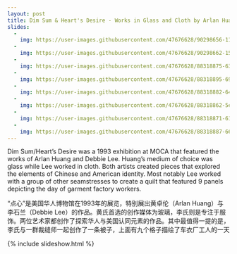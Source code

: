 ```yaml
---
layout: post
title: Dim Sum & Heart's Desire - Works in Glass and Cloth by Arlan Huang and Debbie Lee, 1993
slides:
  -
    img: https://user-images.githubusercontent.com/47676628/90298656-11337380-de61-11ea-97e1-1c96ca79101e.jpg
  -
    img: https://user-images.githubusercontent.com/47676628/90298662-155f9100-de61-11ea-8da6-bfb7f145e47a.jpg
  -
    img: https://user-images.githubusercontent.com/47676628/88318875-63152d80-cce9-11ea-8fe3-8814f58f6b95.jpg
  -
    img: https://user-images.githubusercontent.com/47676628/88318895-690b0e80-cce9-11ea-8aef-7066011e2276.jpg
  -
    img: https://user-images.githubusercontent.com/47676628/88318882-64def100-cce9-11ea-875e-84d3374928eb.jpg
  -
    img: https://user-images.githubusercontent.com/47676628/88318862-5ee91000-cce9-11ea-8600-53d2c127d099.jpg
  -
    img: https://user-images.githubusercontent.com/47676628/88318871-61e40080-cce9-11ea-89a9-0c07974e2add.jpg
  -
    img: https://user-images.githubusercontent.com/47676628/88318887-66a8b480-cce9-11ea-8fbd-2e3a3407240d.jpg
---    
```


Dim Sum/Heart’s Desire was a 1993 exhibition at MOCA that featured the works of Arlan Huang and Debbie Lee.  Huang’s medium of choice was glass while Lee worked in cloth.  Both artists created pieces that explored the elements of Chinese and American identity.  Most notably Lee worked with a group of other seamstresses to create a quilt that featured 9 panels depicting the day of garment factory workers.  

“点心”是美国华人博物馆在1993年的展览，特别展出黄卓伦（Arlan Huang）与李石兰（Debbie Lee）的作品。黄氏首选的创作媒体为玻璃，李氏则是专注于服饰。两位艺术家都创作了探索华人与美国认同元素的作品。其中最值得一提的是，李氏与一群裁缝师一起创作了一条被子，上面有九个格子描绘了车衣厂工人的一天

{% include slideshow.html %}


